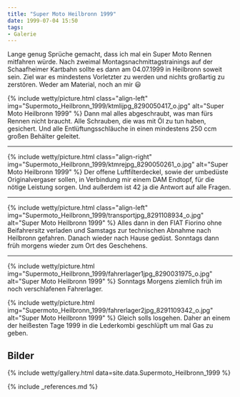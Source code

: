 ```yaml
---
title: "Super Moto Heilbronn 1999"
date: 1999-07-04 15:50
tags: 
- Galerie
---
```

Lange genug Sprüche gemacht, dass ich mal ein Super Moto Rennen mitfahren würde. Nach zweimal Montagsnachmittagstrainings auf der Schaafheimer Kartbahn sollte es dann am 04.07.1999 in Heilbronn soweit sein. Ziel war es mindestens Vorletzter zu werden und nichts großartig zu zerstören. Weder am Material, noch an mir :smiley:

<!--more-->

{% include wetty/picture.html class="align-left" img="Supermoto_Heilbronn_1999/ktmlijpg_8290050417_o.jpg" alt="Super Moto Heilbronn 1999" %}
Dann mal alles abgeschraubt, was man fürs Rennen nicht braucht. Alle Schrauben, die was mit Öl zu tun haben, gesichert. Und alle Entlüftungsschläuche in einen mindestens 250 ccm großen Behälter geleitet.

---
{% include wetty/picture.html class="align-right" img="Supermoto_Heilbronn_1999/ktmrejpg_8290050261_o.jpg" alt="Super Moto Heilbronn 1999" %}
Der offene Luftfilterdeckel, sowie der umbedüste Originalvergaser sollen, in Verbindung mir einem DAM Endtopf, für die nötige Leistung sorgen. Und außerdem ist 42 ja die Antwort auf alle Fragen.

---
{% include wetty/picture.html class="align-left" img="Supermoto_Heilbronn_1999/transportjpg_8291108934_o.jpg" alt="Super Moto Heilbronn 1999" %}
Alles dann in den FIAT Fiorino ohne Beifahrersitz verladen und Samstags zur technischen Abnahme nach Heilbronn gefahren. Danach wieder nach Hause gedüst. Sonntags dann früh morgens wieder zum Ort des Geschehens.

---
{% include wetty/picture.html img="Supermoto_Heilbronn_1999/fahrerlager1jpg_8290031975_o.jpg" alt="Super Moto Heilbronn 1999" %}
Sonntags Morgens ziemlich früh im noch verschlafenen Fahrerlager.

{% include wetty/picture.html img="Supermoto_Heilbronn_1999/fahrerlager2jpg_8291109342_o.jpg" alt="Super Moto Heilbronn 1999" %}
Gleich solls losgehen. Daher an einem der heißesten Tage 1999 in die Lederkombi geschlüpft um mal Gas zu geben.

## Bilder

{% include wetty/gallery.html data=site.data.Supermoto_Heilbronn_1999 %}

{% include _references.md %}

